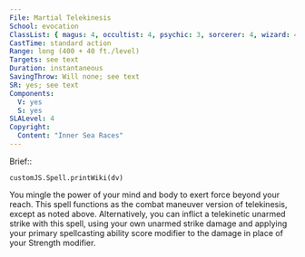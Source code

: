 ```yaml
---
File: Martial Telekinesis
School: evocation
ClassList: { magus: 4, occultist: 4, psychic: 3, sorcerer: 4, wizard: 4, spiritualist: 4 }
CastTime: standard action
Range: long (400 + 40 ft./level)
Targets: see text
Duration: instantaneous
SavingThrow: Will none; see text
SR: yes; see text
Components:
  V: yes
  S: yes
SLALevel: 4
Copyright:
  Content: "Inner Sea Races"
---
```

Brief:: 

```dataviewjs
customJS.Spell.printWiki(dv)
```

You mingle the power of your mind and body to exert force beyond your reach. This spell functions as the combat maneuver version of telekinesis, except as noted above. Alternatively, you can inflict a telekinetic unarmed strike with this spell, using your own unarmed strike damage and applying your primary spellcasting ability score modifier to the damage in place of your Strength modifier.

